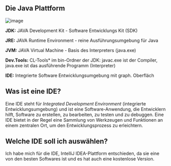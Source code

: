 ## Die Java Plattform

![image](https://github.com/Sladji10/SladjanMiljkovic_Dossier_M319/assets/151041603/cdd26741-852f-48f7-ad04-39ebc78abddf)

**JDK:** JAVA Development Kit - Software Entwicklungs Kit (SDK)

**JRE:** JAVA Runtime Environment - reine Ausführungsumgebung für Java 

**JVM:** JAVA Virtual Machine - Basis des Interpreters (java.exe) 

**Dev.Tools:** CL-Tools* im bin-Ordner der JDK:
javac.exe ist der Compiler, java.exe ist das ausführende Programm (Interpreter)

**IDE:** Integrierte Software Entwicklungsumgebung mit graph. Oberfläch


## Was ist eine IDE?

Eine IDE steht für *Integrated Development Environment* (integrierte Entwicklungsumgebung) und ist eine Software-Anwendung, die Entwicklern hilft, Software zu erstellen, zu bearbeiten, zu testen und zu debuggen. Eine IDE bietet in der Regel eine Sammlung von Werkzeugen und Funktionen an einem zentralen Ort, um den Entwicklungsprozess zu erleichtern.

## Welche IDE soll ich auswählen?

Ich habe mich für die IDE, IntelliJ IDEA-Plattform entschieden, da sie eine von den besten Softwares ist und es hat auch eine kostenlose Version.
